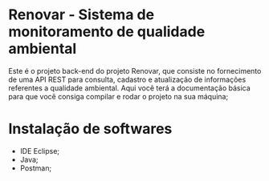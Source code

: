 # Renovar - Sistema de monitoramento de qualidade ambiental
Este é o projeto back-end do projeto Renovar, que consiste no fornecimento de uma API REST para consulta, cadastro e atualização de informações referentes a qualidade ambiental. 
Aqui você terá a documentação básica para que você consiga compilar e rodar o projeto na sua máquina;

# Instalação de softwares
- IDE Eclipse;
- Java;
- Postman;
